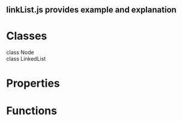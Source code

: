 ## linkList.js provides example and explanation <br />

# Classes

class Node <br />
class LinkedList <br />

# Properties


# Functions
